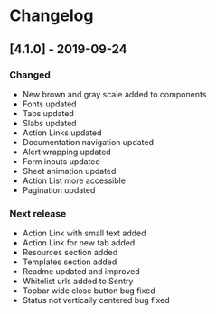 # Changelog

## [4.1.0] - 2019-09-24

### Changed

 - New brown and gray scale added to components
 - Fonts updated
 - Tabs updated
 - Slabs updated
 - Action Links updated
 - Documentation navigation updated
 - Alert wrapping updated
 - Form inputs updated
 - Sheet animation updated
 - Action List more accessible
 - Pagination updated

### Next release

 - Action Link with small text added
 - Action Link for new tab added
 - Resources section added
 - Templates section added
 - Readme updated and improved
 - Whitelist urls added to Sentry
 - Topbar wide close button bug fixed
 - Status not vertically centered bug fixed 